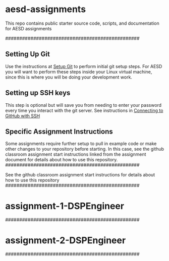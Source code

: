 # aesd-assignments
This repo contains public starter source code, scripts, and documentation for AESD assignments

################################################

## Setting Up Git

Use the instructions at [Setup Git](https://help.github.com/en/articles/set-up-git) to perform initial git setup steps. For AESD you will want to perform these steps inside your Linux virtual machine, since this is where you will be doing your development work.

## Setting up SSH keys

This step is optional but will save you from needing to enter your password every time you interact with the git server.  See instructions in [Connecting to GitHub with SSH](https://help.github.com/en/articles/connecting-to-github-with-ssh)

## Specific Assignment Instructions

Some assignments require further setup to pull in example code or make other changes to your repository before starting.  In this case, see the github classroom assignment start instructions linked from the assignment document for details about how to use this repository.
################################################

See the github classroom assignment start instructions for details about how to use this repository
################################################
# assignment-1-DSPEngineer
################################################
# assignment-2-DSPEngineer
################################################
